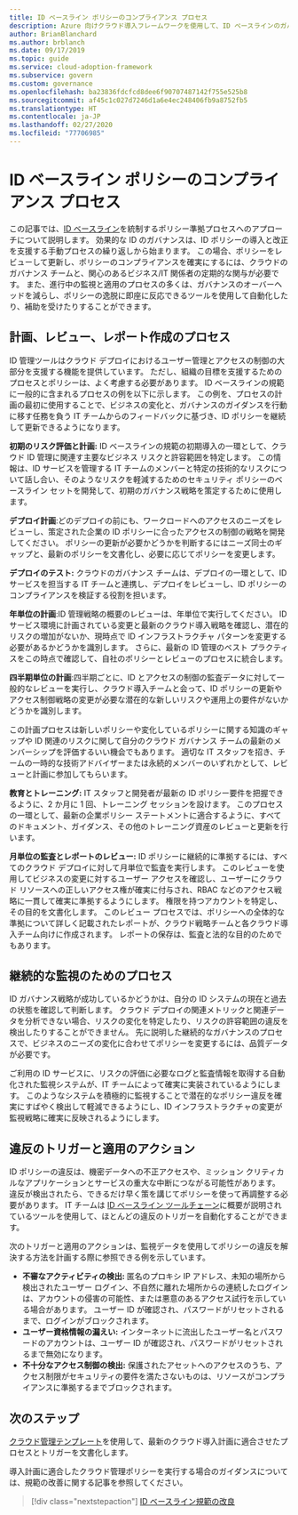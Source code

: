 ```yaml
---
title: ID ベースライン ポリシーのコンプライアンス プロセス
description: Azure 向けクラウド導入フレームワークを使用して、ID ベースラインのガバナンス規範をサポートするプロセスを作成する方法について説明します。
author: BrianBlanchard
ms.author: brblanch
ms.date: 09/17/2019
ms.topic: guide
ms.service: cloud-adoption-framework
ms.subservice: govern
ms.custom: governance
ms.openlocfilehash: ba23836fdcfcd8dee6f90707487142f755e525b8
ms.sourcegitcommit: af45c1c027d7246d1a6e4ec248406fb9a8752fb5
ms.translationtype: HT
ms.contentlocale: ja-JP
ms.lasthandoff: 02/27/2020
ms.locfileid: "77706985"
---
```

# <a name="identity-baseline-policy-compliance-processes"></a>ID ベースライン ポリシーのコンプライアンス プロセス

この記事では、[ID ベースライン](./index.md)を統制するポリシー準拠プロセスへのアプローチについて説明します。 効果的な ID のガバナンスは、ID ポリシーの導入と改正を支援する手動プロセスの繰り返しから始まります。 この場合、ポリシーをレビューして更新し、ポリシーのコンプライアンスを確実にするには、クラウドのガバナンス チームと、関心のあるビジネス/IT 関係者の定期的な関与が必要です。 また、進行中の監視と適用のプロセスの多くは、ガバナンスのオーバーヘッドを減らし、ポリシーの逸脱に即座に反応できるツールを使用して自動化したり、補助を受けたりすることができます。

## <a name="planning-review-and-reporting-processes"></a>計画、レビュー、レポート作成のプロセス

ID 管理ツールはクラウド デプロイにおけるユーザー管理とアクセスの制御の大部分を支援する機能を提供しています。 ただし、組織の目標を支援するためのプロセスとポリシーは、よく考慮する必要があります。 ID ベースラインの規範に一般的に含まれるプロセスの例を以下に示します。 この例を、プロセスの計画の最初に使用することで、ビジネスの変化と、ガバナンスのガイダンスを行動に移す任務を負う IT チームからのフィードバックに基づき、ID ポリシーを継続して更新できるようになります。

**初期のリスク評価と計画:** ID ベースラインの規範の初期導入の一環として、クラウド ID 管理に関連す主要なビジネス リスクと許容範囲を特定します。 この情報は、ID サービスを管理する IT チームのメンバーと特定の技術的なリスクについて話し合い、そのようなリスクを軽減するためのセキュリティ ポリシーのベースライン セットを開発して、初期のガバナンス戦略を策定するために使用します。

**デプロイ計画**:どのデプロイの前にも、ワークロードへのアクセスのニーズをレビューし、策定された企業の ID ポリシーに合ったアクセスの制御の戦略を開発してください。 ポリシーの更新が必要かどうかを判断するにはニーズ同士のギャップと、最新のポリシーを文書化し、必要に応じてポリシーを変更します。

**デプロイのテスト:** クラウドのガバナンス チームは、デプロイの一環として、ID サービスを担当する IT チームと連携し、デプロイをレビューし、ID ポリシーのコンプライアンスを検証する役割を担います。

**年単位の計画**:ID 管理戦略の概要のレビューは、年単位で実行してください。 ID サービス環境に計画されている変更と最新のクラウド導入戦略を確認し、潜在的リスクの増加がないか、現時点で ID インフラストラクチャ パターンを変更する必要があるかどうかを識別します。 さらに、最新の ID 管理のベスト プラクティスをこの時点で確認して、自社のポリシーとレビューのプロセスに統合します。

**四半期単位の計画**:四半期ごとに、ID とアクセスの制御の監査データに対して一般的なレビューを実行し、クラウド導入チームと会って、ID ポリシーの更新やアクセス制御戦略の変更が必要な潜在的な新しいリスクや運用上の要件がないかどうかを識別します。

この計画プロセスは新しいポリシーや変化しているポリシーに関する知識のギャップや ID 関連のリスクに関して自分のクラウド ガバナンス チームの最新のメンバーシップを評価するいい機会でもあります。 適切な IT スタッフを招き、チームの一時的な技術アドバイザーまたは永続的メンバーのいずれかとして、レビューと計画に参加してもらいます。

**教育とトレーニング:** IT スタッフと開発者が最新の ID ポリシー要件を把握できるように、2 か月に 1 回、トレーニング セッションを設けます。 このプロセスの一環として、最新の企業ポリシー ステートメントに適合するように、すべてのドキュメント、ガイダンス、その他のトレーニング資産のレビューと更新を行います。

**月単位の監査とレポートのレビュー:** ID ポリシーに継続的に準拠するには、すべてのクラウド デプロイに対して月単位で監査を実行します。 このレビューを使用してビジネスの変更に対するユーザー アクセスを確認し、ユーザーにクラウド リソースへの正しいアクセス権が確実に付与され、RBAC などのアクセス戦略に一貫して確実に準拠するようにします。 権限を持つアカウントを特定し、その目的を文書化します。 このレビュー プロセスでは、ポリシーへの全体的な準拠について詳しく記載されたレポートが、クラウド戦略チームと各クラウド導入チーム向けに作成されます。 レポートの保存は、監査と法的な目的のためでもあります。

## <a name="processes-for-ongoing-monitoring"></a>継続的な監視のためのプロセス

ID ガバナンス戦略が成功しているかどうかは、自分の ID システムの現在と過去の状態を確認して判断します。 クラウド デプロイの関連メトリックと関連データを分析できない場合、リスクの変化を特定したり、リスクの許容範囲の違反を検出したりすることができません。 先に説明した継続的なガバナンスのプロセスで、ビジネスのニーズの変化に合わせてポリシーを変更するには、品質データが必要です。

ご利用の ID サービスに、リスクの評価に必要なログと監査情報を取得する自動化された監視システムが、IT チームによって確実に実装されているようにします。 このようなシステムを積極的に監視することで潜在的なポリシー違反を確実にすばやく検出して軽減できるようにし、ID インフラストラクチャの変更が監視戦略に確実に反映されるようにします。

## <a name="violation-triggers-and-enforcement-actions"></a>違反のトリガーと適用のアクション

ID ポリシーの違反は、機密データへの不正アクセスや、ミッション クリティカルなアプリケーションとサービスの重大な中断につながる可能性があります。 違反が検出されたら、できるだけ早く策を講じてポリシーを使って再調整する必要があります。 IT チームは [ID ベースライン ツールチェーン](./toolchain.md)に概要が説明されているツールを使用して、ほとんどの違反のトリガーを自動化することができます。

次のトリガーと適用のアクションは、監視データを使用してポリシーの違反を解決する方法を計画する際に参照できる例を示しています。

- **不審なアクティビティの検出:** 匿名のプロキシ IP アドレス、未知の場所から検出されたユーザー ログイン、不自然に離れた場所からの連続したログインは、アカウントの侵害の可能性、または悪意のあるアクセス試行を示している場合があります。 ユーザー ID が確認され、パスワードがリセットされるまで、ログインがブロックされます。
- **ユーザー資格情報の漏えい:** インターネットに流出したユーザー名とパスワードのアカウントは、ユーザー ID が確認され、パスワードがリセットされるまで無効になります。
- **不十分なアクセス制御の検出:** 保護されたアセットへのアクセスのうち、アクセス制限がセキュリティの要件を満たさないものは、リソースがコンプライアンスに準拠するまでブロックされます。

## <a name="next-steps"></a>次のステップ

[クラウド管理テンプレート](./template.md)を使用して、最新のクラウド導入計画に適合させたプロセスとトリガーを文書化します。

導入計画に適合したクラウド管理ポリシーを実行する場合のガイダンスについては、規範の改善に関する記事を参照してください。

> [!div class="nextstepaction"]
> [ID ベースライン規範の改良](./discipline-improvement.md)
